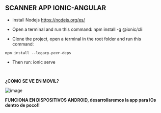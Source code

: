  ## SCANNER APP IONIC-ANGULAR

- Install Nodejs https://nodejs.org/es/
  
  
- Open a terminal and run this command: npm install -g @ionic/cli
  
  
- Clone the project, open a terminal in the root folder and run this command:
  
```text  
npm install --legacy-peer-deps  
  ```

  

  
- Then run: ionic serve

 
<br>

**¿COMO SE VE EN MOVIL?**

![image](https://github.com/Isracraxcker/scanner-app/assets/133439166/973a0410-8789-47d6-88ff-33466330cf98)


  
**FUNCIONA EN DISPOSITIVOS ANDROID, desarrollaremos la app para IOs dentro de poco!!**
